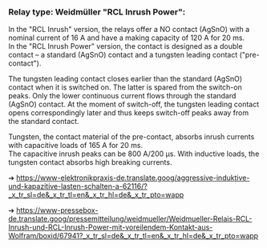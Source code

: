 ### Relay type: Weidmüller \"RCL Inrush Power\":  
In the \"RCL Inrush\" version, the relays offer a NO contact (AgSnO) with a nominal current of 16 A and have a making capacity of 120 A for 20 ms.  
In the \"RCL Inrush Power\" version, the contact is designed as a double contact – a standard (AgSnO) contact and a tungsten leading contact ("pre-contact").

The tungsten leading contact closes earlier than the standard (AgSnO) contact when it is switched on. The latter is spared from the switch-on peaks. Only the lower continuous current flows through the standard (AgSnO) contact. At the moment of switch-off, the tungsten leading contact opens correspondingly later and thus keeps switch-off peaks away from the standard contact.

Tungsten, the contact material of the pre-contact, absorbs inrush currents with capacitive loads of 165 A for 20 ms.  
The capacitive inrush peaks can be 800 A/200 µs. With inductive loads, the tungsten contact absorbs high breaking currents.  
  
➔ https://www-elektronikpraxis-de.translate.goog/aggressive-induktive-und-kapazitive-lasten-schalten-a-62116/?_x_tr_sl=de&_x_tr_tl=en&_x_tr_hl=de&_x_tr_pto=wapp  
  
➔ https://www-pressebox-de.translate.goog/pressemitteilung/weidmueller/Weidmueller-Relais-RCL-Inrush-und-RCL-Inrush-Power-mit-voreilendem-Kontakt-aus-Wolfram/boxid/67941?_x_tr_sl=de&_x_tr_tl=en&_x_tr_hl=de&_x_tr_pto=wapp
